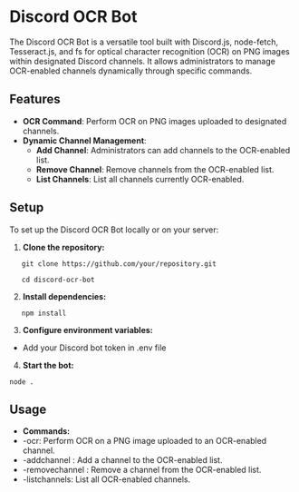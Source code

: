 # Discord OCR Bot

The Discord OCR Bot is a versatile tool built with Discord.js, node-fetch, Tesseract.js, and fs for optical character recognition (OCR) on PNG images within designated Discord channels. It allows administrators to manage OCR-enabled channels dynamically through specific commands.

## Features

- **OCR Command**: Perform OCR on PNG images uploaded to designated channels.
- **Dynamic Channel Management**:
  - **Add Channel**: Administrators can add channels to the OCR-enabled list.
  - **Remove Channel**: Remove channels from the OCR-enabled list.
  - **List Channels**: List all channels currently OCR-enabled.

## Setup

To set up the Discord OCR Bot locally or on your server:

1. **Clone the repository:**

```
   git clone https://github.com/your/repository.git
```
```
   cd discord-ocr-bot
```

2. **Install dependencies:**

```
   npm install
```

3. **Configure environment variables:**
  - Add your Discord bot token in .env file

4. **Start the bot:**
```
node .
```

## Usage
-  **Commands:**
  - -ocr: Perform OCR on a PNG image uploaded to an OCR-enabled channel.
  - -addchannel <channelId>: Add a channel to the OCR-enabled list.
  - -removechannel <channelId>: Remove a channel from the OCR-enabled list.
  - -listchannels: List all OCR-enabled channels.
